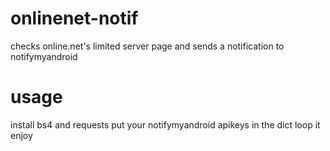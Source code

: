 onlinenet-notif
===============

checks online.net's limited server page and sends a notification to notifymyandroid

usage
=====

install bs4 and requests
put your notifymyandroid apikeys in the dict
loop it
enjoy
